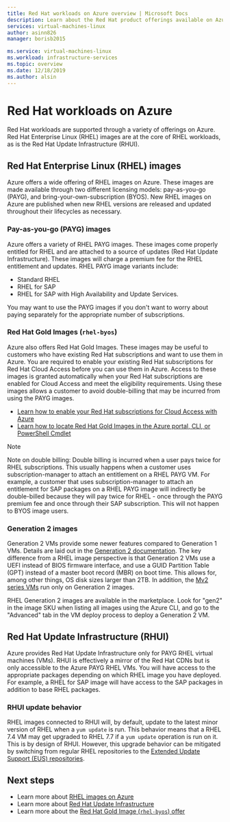 ```yaml
---
title: Red Hat workloads on Azure overview | Microsoft Docs
description: Learn about the Red Hat product offerings available on Azure
services: virtual-machines-linux
author: asinn826
manager: borisb2015

ms.service: virtual-machines-linux
ms.workload: infrastructure-services
ms.topic: overview
ms.date: 12/18/2019
ms.author: alsin
---
```


# Red Hat workloads on Azure
Red Hat workloads are supported through a variety of offerings on Azure. Red Hat Enterprise Linux (RHEL) images are at the core of RHEL workloads, as is the Red Hat Update Infrastructure (RHUI).

## Red Hat Enterprise Linux (RHEL) images
Azure offers a wide offering of RHEL images on Azure. These images are made available through two different licensing models: pay-as-you-go (PAYG), and bring-your-own-subscription (BYOS). New RHEL images on Azure are published when new RHEL versions are released and updated throughout their lifecycles as necessary.

### Pay-as-you-go (PAYG) images
Azure offers a variety of RHEL PAYG images. These images come properly entitled for RHEL and are attached to a source of updates (Red Hat Update Infrastructure). These images will charge a premium fee for the RHEL entitlement and updates. RHEL PAYG image variants include:
* Standard RHEL
* RHEL for SAP
* RHEL for SAP with High Availability and Update Services.

You may want to use the PAYG images if you don't want to worry about paying separately for the appropriate number of subscriptions.

### Red Hat Gold Images (`rhel-byos`)
Azure also offers Red Hat Gold Images. These images may be useful to customers who have existing Red Hat subscriptions and want to use them in Azure. You are required to enable your existing Red Hat subscriptions for Red Hat Cloud Access before you can use them in Azure. Access to these images is granted automatically when your Red Hat subscriptions are enabled for Cloud Access and meet the eligibility requirements. Using these images allows a customer to avoid double-billing that may be incurred from using the PAYG images.
* [Learn how to enable your Red Hat subscriptions for Cloud Access with Azure](https://access.redhat.com/documentation/en-us/red_hat_subscription_management/1/html/red_hat_cloud_access_reference_guide/con-enable-subs)
* [Learn how to locate Red Hat Gold Images in the Azure portal, CLI, or PowerShell Cmdlet](./byos.md)

> [!NOTE]
> Note on double billing: Double billing is incurred when a user pays twice for RHEL subscriptions. This usually happens when a customer uses subscription-manager to attach an entitlement on a RHEL PAYG VM. For example, a customer that uses subscription-manager to attach an entitlement for SAP packages on a RHEL PAYG image will indirectly be double-billed because they will pay twice for RHEL - once through the PAYG premium fee and once through their SAP subscription. This will not happen to BYOS image users.

### Generation 2 images
Generation 2 VMs provide some newer features compared to Generation 1 VMs. Details are laid out in the [Generation 2 documentation](https://docs.microsoft.com/azure/virtual-machines/linux/generation-2). The key difference from a RHEL image perspective is that Generation 2 VMs use a UEFI instead of BIOS firmware interface, and use a GUID Partition Table (GPT) instead of a master boot record (MBR) on boot time. This allows for, among other things, OS disk sizes larger than 2TB. In addition, the [Mv2 series VMs](https://docs.microsoft.com/azure/virtual-machines/linux/sizes-memory#mv2-series) run only on Generation 2 images.

RHEL Generation 2 images are available in the marketplace. Look for "gen2" in the image SKU when listing all images using the Azure CLI, and go to the "Advanced" tab in the VM deploy process to deploy a Generation 2 VM.

## Red Hat Update Infrastructure (RHUI)
Azure provides Red Hat Update Infrastructure only for PAYG RHEL virtual machines (VMs). RHUI is effectively a mirror of the Red Hat CDNs but is only accessible to the Azure PAYG RHEL VMs. You will have access to the appropriate packages depending on which RHEL image you have deployed. For example, a RHEL for SAP image will have access to the SAP packages in addition to base RHEL packages.

### RHUI update behavior
RHEL images connected to RHUI will, by default, update to the latest minor version of RHEL when a `yum update` is run. This behavior means that a RHEL 7.4 VM may get upgraded to RHEL 7.7 if a `yum update` operation is run on it. This is by design of RHUI. However, this upgrade behavior can be mitigated by switching from regular RHEL repositories to the [Extended Update Support (EUS) repositories](./redhat-rhui.md#rhel-eus-and-version-locking-rhel-vms).

## Next steps
* Learn more about [RHEL images on Azure](./redhat-images.md)
* Learn more about [Red Hat Update Infrastructure](./redhat-rhui.md)
* Learn more about the [Red Hat Gold Image (`rhel-byos`) offer](./byos.md)
